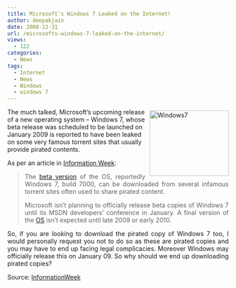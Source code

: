 ```yaml
---
title: Microsoft’s Windows 7 Leaked on the Internet!
author: deepakjain
date: 2008-12-31
url: /microsofts-windows-7-leaked-on-the-internet/
views:
  - 122
categories:
  - News
tags:
  - Internet
  - News
  - Windows
  - windows 7
---
```

<img class="wp-image-53520" style="border-right: 0px;border-top: 0px;margin: 5px 0px 0px 10px;border-left: 0px;border-bottom: 0px" height="149" alt="Windows7" src="http://cdn.devilsworkshop.org/files/2008/12/windows7.jpg" width="180" align="right" border="0" /> The much talked, Microsoft’s upcoming release of a new operating system – Windows 7, whose beta release was scheduled to be launched on January 2009 is reported to have been leaked on some very famous torrent sites that usually provide pirated contents. 

As per an article in <a href="http://www.informationweek.com/news/windows/operatingsystems/showArticle.jhtml?articleID=212700179&subSection=All+Stories" onclick="_gaq.push(['_trackEvent', 'outbound-article', 'http://www.informationweek.com/news/windows/operatingsystems/showArticle.jhtml?articleID=212700179&subSection=All+Stories', 'Information Week']);" target="_blank">Information Week</a>:

> <p align="justify">
>   The <a href="http://www.techweb.com/encyclopedia/defineterm.jhtml?term=beta%20version&x=&y=" onclick="_gaq.push(['_trackEvent', 'outbound-article', 'http://www.techweb.com/encyclopedia/defineterm.jhtml?term=beta%20version&x=&y=', 'beta version']);" >beta version</a> of the OS, reportedly Windows 7, build 7000, can be downloaded from several infamous torrent sites often used to share pirated content.
> </p>
> 
> <p align="justify">
>   Microsoft isn&#8217;t planning to officially release beta copies of Windows 7 until its MSDN developers&#8217; conference in January. A final version of the <a href="http://www.techweb.com/encyclopedia/defineterm.jhtml?term=OS&x=&y=" onclick="_gaq.push(['_trackEvent', 'outbound-article', 'http://www.techweb.com/encyclopedia/defineterm.jhtml?term=OS&x=&y=', 'OS']);" >OS</a> isn&#8217;t expected until late 2009 or early 2010.
> </p>

<p align="justify">
  So, if you are looking to download the pirated copy of Windows 7 too, I would personally request you not to do so as these are pirated copies and you may have to end up facing legal complicacies. Moreover Windows may officially release this on January 09. So why should we end up downloading pirated copies?
</p>

<p align="justify">
  Source: <a href="http://www.informationweek.com/news/windows/operatingsystems/showArticle.jhtml?articleID=212700179&subSection=All+Stories" onclick="_gaq.push(['_trackEvent', 'outbound-article', 'http://www.informationweek.com/news/windows/operatingsystems/showArticle.jhtml?articleID=212700179&subSection=All+Stories', 'InformationWeek']);" target="_blank">InformationWeek</a>
</p>
